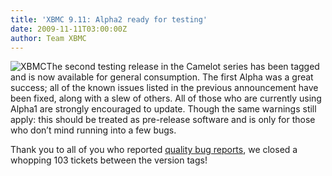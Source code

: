 ```yaml
---
title: 'XBMC 9.11: Alpha2 ready for testing'
date: 2009-11-11T03:00:00Z
author: Team XBMC
---
```

![](/sites/default/files/uploads/logo.png "XBMC")The second testing release in the Camelot series has been tagged and is now available for general consumption. The first Alpha was a great success; all of the known issues listed in the previous announcement have been fixed, along with a slew of others. All of those who are currently using Alpha1 are strongly encouraged to update. Though the same warnings still apply: this should be treated as pre-release software and is only for those who don’t mind running into a few bugs.

 Thank you to all of you who reported [quality bug reports](https://kodi.wiki/view/HOW-TO_submit_a_proper_Bug_Report), we closed a whopping 103 tickets between the version tags!

 